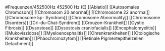 #Frequenzen/452500Hz
452500 Hz (E)
[[Ablatio]]
[[Autosomales Chromosom]]
[[Chromosom 20 anormal]]
[[Chromosome 22 anormal]]
[[Chromosome 5p- Syndrom]]
[[Chromosome Abnormality]]
[[Chromosome Disorders]]
[[Cri-du-Chat-Syndrom]]
[[Crouzon-Krankheit]]
[[Cystic Fibrosis]]
[[Dysostose]]
[[Dysostosis craniofacialis]]
[[Encephalomyelitis]]
[[Mukoviszidose]]
[[Myeloencephalitis]]
[[Ohrenkrankheiten]]
[[Otologische Krankheiten]]
[[Phäochromozytom]]
[[Retinale Pigmentepithelzellen Detachment]]